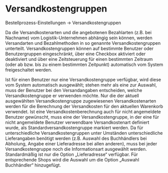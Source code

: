 # Versandkostengruppen

Bestellprozess-Einstellungen → Versandkostengruppen

Da die Versandkostenarten und die angebotenen Bezahlarten (z.B. bei Nachname) vom Logistik-Unternehmen abhängig sein können, werden Versandarten und Bezahlmethoden in so genannte Versandkostengruppen unterteilt. Versandkostengruppen können auf bestimmte Benutzer oder Benutzergruppen eingeschränkt, über eine Checkbox aktiviert oder deaktiviert und über eine Zeitsteuerung für einen bestimmten Zeitraum (oder ab bzw. bis zu einem bestimmten Zeitpunkt) automatisch vom System freigeschaltet werden.

Ist für einen Benutzer nur eine Versandkostengruppe verfügbar, wird diese vom System automatisch ausgewählt; stehen mehr als eine zur Auswahl, muss der Benutzer bei den Versandangaben entscheiden, welche Versandkostengruppe er verwenden möchte. Nur die der aktuell ausgewählten Versandkostengruppe zugewiesenen Versandkostenarten werden für die Berechnung der Versandkosten für den aktuellen Warenkorb verwendet. Ist eine Versandkostenberechnung auch für nicht angemeldete Benutzer gewünscht, muss eine der Versandkostengruppe, in der eine für nicht angemeldete Benutzer verwendbare Versandkostenart definiert wurde, als Standardversandkostengruppe markiert werden. Da für unterschiedliche Versandkostengruppen unter Umständen unterschiedliche Lieferangaben benötigt werden (z.B. Auswahl des Buchhändlers bei Abholung, Angabe einer Lieferadresse bei allen anderen), muss bei jeder Versandkostengruppe noch die Informationsart ausgewählt werden. Standardmäßig ist nur die Option „Lieferadresse“ verfügbar. Für entsprechende Shops wird die Auswahl um die Option „Auswahl Buchhändler“ hinzugefügt.